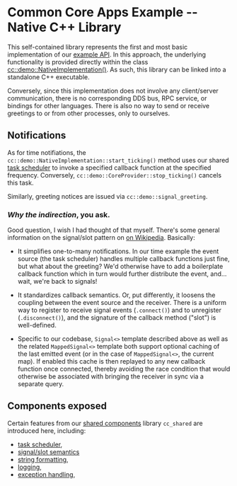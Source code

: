 Common Core Apps Example -- Native C++ Library
===============================================

This self-contained library represents the first and most basic implementation of our [example API](../../api/README.md). In this approach, the underlying functionality is provided directly within the class [cc::demo::NativeImplementation()](example-native.h++). As such, this library can be linked into a standalone C++ executable.

Conversely, since this implementation does not involve any client/server communication, there is no corresponding DDS bus, RPC service, or bindings for other languages. There is also no way to send or receive greetings to or from other processes, only to ourselves.

Notifications
-------------

As for time notifiations, the `cc::demo::NativeImplementation::start_ticking()` method uses our shared [task scheduler](../../../../../../shared/source/cpp/platform/chrono/scheduler.h++) to invoke a specified callback function at the specified frequency. Conversely, `cc::demo::CoreProvider::stop_ticking()` cancels this task.

Similarly, greeting notices are issued via `cc::demo::signal_greeting`.

### *Why the indirection*, you ask.

Good question, I wish I had thought of that myself.  There's some general information on the signal/slot pattern on [on Wikipedia](https://en.wikipedia.org/wiki/Signals_and_slots). Basically:

* It simplifies one-to-many notifications. In our time example the event source (the task scheduler) handles multiple callback functions just fine, but what about the greeting? We'd otherwise have to add a boilerplate callback function which in turn would further distribute the event, and... wait, we're back to signals!

* It standardizes callback semantics. Or, put differently, it loosens the coupling between the event source and the receiver. There is a uniform way to register to receive signal events (`.connect()`) and to unregister (`.disconnect()`), and the signature of the callback method ("slot") is well-defined.

* Specific to our codebase, `Signal<>` template described above as well as the related `MappedSignal<>` template both support optional caching of the last emitted event (or in the case of `MappedSignal<>`, the current map). If enabled this cache is then replayed to any new callback function once connected, thereby avoiding the race condition that would otherwise be associated with bringing the receiver in sync via a separate query.


Components exposed
------------------

Certain features from our [shared components](../../../../../../shared/source/cpp) library `cc_shared` are introduced here, including:

* [task scheduler](../../../../../../shared/source/cpp/platform/chrono/scheduler.h++),
* [signal/slot semantics](../../../../../../shared/source/cpp/platform/thread/signaltemplate.h++)
* [string formatting](../../../../../../shared/source/cpp/platform/string/format.h++),
* [logging](../../../../../../shared/source/cpp/platform/logging/logging.h++),
* [exception handling](../../../../../../shared/source/cpp/platform/status/exceptions.h++),
